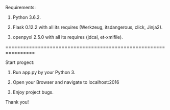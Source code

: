 Requirements:

1. Python 3.6.2.

2. Flask 0.12.2 with all its requires (Werkzeug, itsdangerous, click, Jinja2).

3. openpyxl 2.5.0 with all its requires (jdcal, et-xmlfile).


================================================================

Start progect:

1. Run app.py by your Python 3.

2. Open your Browser and navigate to localhost:2016

3. Enjoy project bugs.

Thank you!